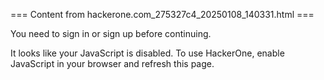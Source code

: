 === Content from hackerone.com_275327c4_20250108_140331.html ===

You need to sign in or sign up before continuing.

It looks like your JavaScript is disabled. To use HackerOne, enable JavaScript in your browser and refresh this page.


